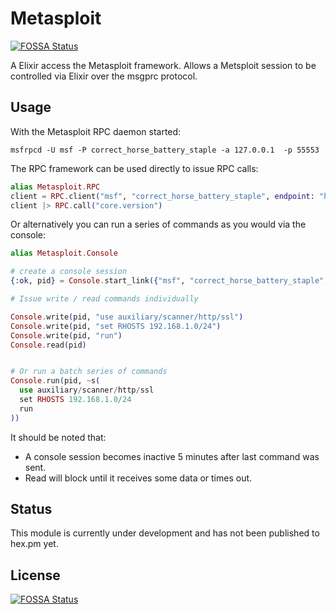 # Metasploit
[![FOSSA Status](https://app.fossa.io/api/projects/git%2Bgithub.com%2Fgcmurphy%2Fmetasploit_ex.svg?type=shield)](https://app.fossa.io/projects/git%2Bgithub.com%2Fgcmurphy%2Fmetasploit_ex?ref=badge_shield)


A Elixir access the Metasploit framework. Allows a Metsploit session to
be controlled via Elixir over the msgprc protocol.

## Usage

With the Metasploit RPC daemon started:

`msfrpcd -U msf -P correct_horse_battery_staple -a 127.0.0.1  -p 55553`

The RPC framework can be used directly to issue RPC calls:

```elixir
alias Metasploit.RPC
client = RPC.client("msf", "correct_horse_battery_staple", endpoint: "https://127.0.0.1:55553")
client |> RPC.call("core.version")
```


Or alternatively you can run a series of commands as you would via the
console:

```elixir
alias Metasploit.Console

# create a console session
{:ok, pid} = Console.start_link({"msf", "correct_horse_battery_staple", endpoint: "https://127.0.0.1:55553"})

# Issue write / read commands individually

Console.write(pid, "use auxiliary/scanner/http/ssl")
Console.write(pid, "set RHOSTS 192.168.1.0/24")
Console.write(pid, "run")
Console.read(pid)


# Or run a batch series of commands
Console.run(pid, ~s(
  use auxiliary/scanner/http/ssl
  set RHOSTS 192.168.1.0/24
  run
))

```

It should be noted that:
  - A console session becomes inactive 5 minutes after last command was sent.
  - Read will block until it receives some data or times out.


## Status

This module is currently under development and has not been published to hex.pm
yet.



## License
[![FOSSA Status](https://app.fossa.io/api/projects/git%2Bgithub.com%2Fgcmurphy%2Fmetasploit_ex.svg?type=large)](https://app.fossa.io/projects/git%2Bgithub.com%2Fgcmurphy%2Fmetasploit_ex?ref=badge_large)